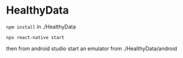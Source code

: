 # HealthyData

`npm install` in ./HealthyData

`npx react-native start`

then from android studio start an emulator from ./HealthyData/android
